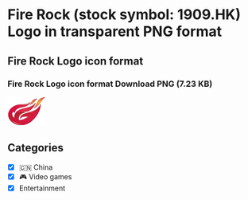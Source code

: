 # Fire Rock (stock symbol: 1909.HK) Logo in transparent PNG format

## Fire Rock Logo icon format

### Fire Rock Logo icon format Download PNG (7.23 KB)

![Fire Rock Logo icon format Download PNG (7.23 KB)](/img/orig/1909.HK-6540a13e.png)



## Categories
- [x] 🇨🇳 China
- [x] 🎮 Video games
- [x] Entertainment
